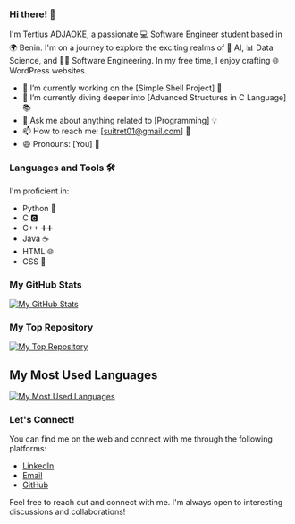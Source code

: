 ### Hi there! 👋

I'm Tertius ADJAOKE, a passionate 💻 Software Engineer student based in 🌍 Benin. I'm on a journey to explore the exciting realms of 🤖 AI, 📊 Data Science, and 👨‍💻 Software Engineering. In my free time, I enjoy crafting 🌐 WordPress websites.

- 🔭 I’m currently working on the [Simple Shell Project] 🚀
- 🌱 I’m currently diving deeper into [Advanced Structures in C Language] 📚
- 💬 Ask me about anything related to [Programming] 💡
- 📫 How to reach me: [suitret01@gmail.com] 📧
- 😄 Pronouns: [You] 🙌

### Languages and Tools 🛠️

I'm proficient in:
- Python 🐍
- C 🅲
- C++ ➕➕
- Java ☕
- HTML 🌐
- CSS 🎨

### My GitHub Stats

[![My GitHub Stats](https://github-readme-stats.vercel.app/api?username=Suitret&show_icons=true&theme=merko&hide_rank=true&custom_title=My%20Custom%20Stats%20Card&line_height=30&title_color=2f80ed&text_color=ffffff&icon_color=6aa6f8&bg_color=000000)](https://github.com/Suitret)

### My Top Repository

[![My Top Repository](https://github-readme-stats.vercel.app/api/pin/?username=Suitret&repo=alx-low_level_programming&show_owner=true&theme=merko&custom_title=My%20Top%20Repository&title_color=2f80ed&text_color=ffffff&icon_color=6aa6f8&bg_color=000000)](https://github.com/Suitret/alx-low_level_programming)

## My Most Used Languages

[![My Most Used Languages](https://github-readme-stats.vercel.app/api/top-langs/?username=Suitret&layout=compact&langs_count=6&theme=merko&custom_title=My%20Most%20Used%20Languages&title_color=2f80ed&text_color=ffffff&bg_color=000000)](https://github.com/Suitret)



### Let's Connect!

You can find me on the web and connect with me through the following platforms:

- [LinkedIn](https://www.linkedin.com/in/suitret/)
- [Email](suitret01@gmail.com)
- [GitHub](https://github.com/Suitret/)

Feel free to reach out and connect with me. I'm always open to interesting discussions and collaborations!
